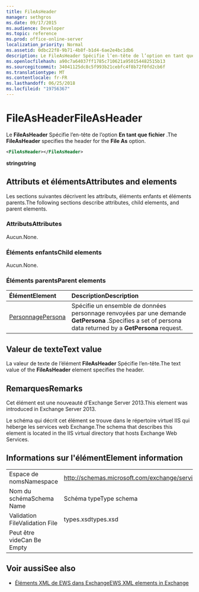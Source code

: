 ```yaml
---
title: FileAsHeader
manager: sethgros
ms.date: 09/17/2015
ms.audience: Developer
ms.topic: reference
ms.prod: office-online-server
localization_priority: Normal
ms.assetid: 0dbc22f8-9b71-4b8f-b1d4-6ae2e4bc1db6
description: Le FileAsHeader Spécifie l’en-tête de l’option en tant que fichier.
ms.openlocfilehash: a90c7a64037ff1785c710621a950154482515b13
ms.sourcegitcommit: 34041125dc8c5f993b21cebfc4f8b72f0fd2cb6f
ms.translationtype: MT
ms.contentlocale: fr-FR
ms.lasthandoff: 06/25/2018
ms.locfileid: "19756367"
---
```

# <a name="fileasheader"></a><span data-ttu-id="f2212-103">FileAsHeader</span><span class="sxs-lookup"><span data-stu-id="f2212-103">FileAsHeader</span></span>

<span data-ttu-id="f2212-104">Le **FileAsHeader** Spécifie l’en-tête de l’option **En tant que fichier** .</span><span class="sxs-lookup"><span data-stu-id="f2212-104">The **FileAsHeader** specifies the header for the **File As** option.</span></span> 
  
```XML
<FileAsHeader></FileAsHeader>
```

 <span data-ttu-id="f2212-105">**string**</span><span class="sxs-lookup"><span data-stu-id="f2212-105">**string**</span></span>
## <a name="attributes-and-elements"></a><span data-ttu-id="f2212-106">Attributs et éléments</span><span class="sxs-lookup"><span data-stu-id="f2212-106">Attributes and elements</span></span>

<span data-ttu-id="f2212-107">Les sections suivantes décrivent les attributs, éléments enfants et éléments parents.</span><span class="sxs-lookup"><span data-stu-id="f2212-107">The following sections describe attributes, child elements, and parent elements.</span></span>
  
### <a name="attributes"></a><span data-ttu-id="f2212-108">Attributs</span><span class="sxs-lookup"><span data-stu-id="f2212-108">Attributes</span></span>

<span data-ttu-id="f2212-109">Aucun.</span><span class="sxs-lookup"><span data-stu-id="f2212-109">None.</span></span>
  
### <a name="child-elements"></a><span data-ttu-id="f2212-110">Éléments enfants</span><span class="sxs-lookup"><span data-stu-id="f2212-110">Child elements</span></span>

<span data-ttu-id="f2212-111">Aucun.</span><span class="sxs-lookup"><span data-stu-id="f2212-111">None.</span></span>
  
### <a name="parent-elements"></a><span data-ttu-id="f2212-112">Éléments parents</span><span class="sxs-lookup"><span data-stu-id="f2212-112">Parent elements</span></span>

|<span data-ttu-id="f2212-113">**Élément**</span><span class="sxs-lookup"><span data-stu-id="f2212-113">**Element**</span></span>|<span data-ttu-id="f2212-114">**Description**</span><span class="sxs-lookup"><span data-stu-id="f2212-114">**Description**</span></span>|
|:-----|:-----|
|[<span data-ttu-id="f2212-115">Personnage</span><span class="sxs-lookup"><span data-stu-id="f2212-115">Persona</span></span>](persona.md) <br/> |<span data-ttu-id="f2212-116">Spécifie un ensemble de données personnage renvoyées par une demande **GetPersona** .</span><span class="sxs-lookup"><span data-stu-id="f2212-116">Specifies a set of persona data returned by a **GetPersona** request.</span></span>  <br/> |
   
## <a name="text-value"></a><span data-ttu-id="f2212-117">Valeur de texte</span><span class="sxs-lookup"><span data-stu-id="f2212-117">Text value</span></span>

<span data-ttu-id="f2212-118">La valeur de texte de l’élément **FileAsHeader** Spécifie l’en-tête.</span><span class="sxs-lookup"><span data-stu-id="f2212-118">The text value of the **FileAsHeader** element specifies the header.</span></span> 
  
## <a name="remarks"></a><span data-ttu-id="f2212-119">Remarques</span><span class="sxs-lookup"><span data-stu-id="f2212-119">Remarks</span></span>

<span data-ttu-id="f2212-120">Cet élément est une nouveauté d'Exchange Server 2013.</span><span class="sxs-lookup"><span data-stu-id="f2212-120">This element was introduced in Exchange Server 2013.</span></span>
  
<span data-ttu-id="f2212-121">Le schéma qui décrit cet élément se trouve dans le répertoire virtuel IIS qui héberge les services web Exchange.</span><span class="sxs-lookup"><span data-stu-id="f2212-121">The schema that describes this element is located in the IIS virtual directory that hosts Exchange Web Services.</span></span>
  
## <a name="element-information"></a><span data-ttu-id="f2212-122">Informations sur l'élément</span><span class="sxs-lookup"><span data-stu-id="f2212-122">Element information</span></span>

|||
|:-----|:-----|
|<span data-ttu-id="f2212-123">Espace de noms</span><span class="sxs-lookup"><span data-stu-id="f2212-123">Namespace</span></span>  <br/> |http://schemas.microsoft.com/exchange/services/2006/types  <br/> |
|<span data-ttu-id="f2212-124">Nom du schéma</span><span class="sxs-lookup"><span data-stu-id="f2212-124">Schema Name</span></span>  <br/> |<span data-ttu-id="f2212-125">Schéma type</span><span class="sxs-lookup"><span data-stu-id="f2212-125">Type schema</span></span>  <br/> |
|<span data-ttu-id="f2212-126">Validation File</span><span class="sxs-lookup"><span data-stu-id="f2212-126">Validation File</span></span>  <br/> |<span data-ttu-id="f2212-127">types.xsd</span><span class="sxs-lookup"><span data-stu-id="f2212-127">types.xsd</span></span>  <br/> |
|<span data-ttu-id="f2212-128">Peut être vide</span><span class="sxs-lookup"><span data-stu-id="f2212-128">Can Be Empty</span></span>  <br/> ||
   
## <a name="see-also"></a><span data-ttu-id="f2212-129">Voir aussi</span><span class="sxs-lookup"><span data-stu-id="f2212-129">See also</span></span>



- [<span data-ttu-id="f2212-130">Éléments XML de EWS dans Exchange</span><span class="sxs-lookup"><span data-stu-id="f2212-130">EWS XML elements in Exchange</span></span>](ews-xml-elements-in-exchange.md)

